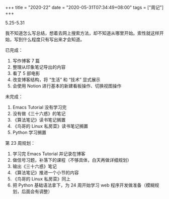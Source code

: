 +++
title = "2020-22"
date = "2020-05-31T07:34:49+08:00"
tags = ["周记"]
+++

5.25-5.31

我不知道怎么写总结，想着去网上搜索方法，却不知道从哪里开始。索性就这样开始，写到什么程度只有写出来才会知道。

已完成：

1. 写作博客 7 篇
2. 整理从印象笔记导出的内容
3. 看了 5 部电影
4. 改变博客结构，将 “生活” 和 “技术” 显式展示
5. 会使用 Notion 进行基本的新建看板操作、切换视图操作

未完成：

1. Emacs Tutorial 没有学习完
2. 没有做《三十六惑》的笔记
3. 《算法笔记》读书笔记搁置
4. 《鸟哥的 Linux 私房菜》读书笔记搁置
5. Python 学习搁置

第 23 周规划：

1. 学习完 Emacs Tutorial 并记录在博客
2. 做信号习题，补落下的课程（不够具体，白天再做详细规划）
3. 输出《三十六惑》笔记
4. 《算法笔记》推进一个小节的内容
5. 《鸟哥的 Linux 私房菜》同上
6. 把 Python 基础语法拿下，为 24 周开始学习 web 程序开发做准备（模糊规划，后面会有调整）
